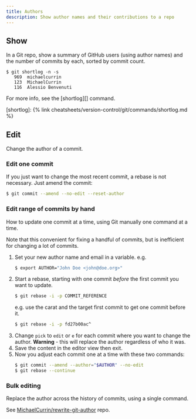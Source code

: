 ```yaml
---
title: Authors
description: Show author names and their contributions to a repo
---
```



## Show

In a Git repo, show a summary of GitHub users (using author names) and the number of commits by each, sorted by commit count.

```console
$ git shortlog -n -s
   969  michaelcurrin
   123  MichaelCurrin
   116  Alessio Benvenuti
```

For more info, see the [shortlog][] command.

[shortlog]: {% link cheatsheets/version-control/git/commands/shortlog.md %}


## Edit

Change the author of a commit.


### Edit one commit

If you just want to change the most recent commit, a rebase is not necessary. Just amend the commit:

```sh
$ git commit --amend --no-edit --reset-author
```


### Edit range of commits by hand

How to update one commit at a time, using Git manually one command at a time.

Note that this convenient for fixing a handful of commits, but is inefficient for changing a lot of commits.

1. Set your new author name and email in a variable. e.g.
    ```sh
    $ export AUTHOR="John Doe <john@doe.org>"
    ```
1. Start a rebase, starting with one commit _before_ the first commit you want to update.
    ```sh
    $ git rebase -i -p COMMIT_REFERENCE
    ```
    e.g. use the carat and the target first commit to get one commit before it.
    ```sh
    $ git rebase -i -p fd27b00ac^
    ```
1. Change `pick` to `edit` or `e` for each commit where you want to change the author. **Warning** - this will replace the author regardless of who it was.
1. Save the content in the editor view then exit.
1. Now you adjust each commit one at a time with these two commands:
   ```sh
   $ git commit --amend --author="$AUTHOR" --no-edit
   $ git rebase --continue
   ```

### Bulk editing

Replace the author across the history of commits, using a single command.

See [MichaelCurrin/rewrite-git-author](https://github.com/MichaelCurrin/rewrite-git-author) repo.

